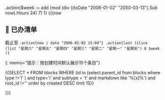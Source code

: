 .action{$week := add (mod (div ((toDate "2006-01-02" "2050-03-13").Sub now).Hours 24) 7) 1}
{{{row
## 🥋 已办清单
截止至 `.action{now | date "2006-01-02 15:04"} .action{last (slice (list "星期六" "星期五" "星期四" "星期三" "星期二" "星期一" "星期天") 0 $week )}`

{: memo="提示：按创建时间默认展示15个条目"}

{{SELECT * FROM blocks WHERE (id in (select parent_id from blocks where type !='l' ) and type='i' and subtype = 't' and markdown like '%[x]%') and root_id !='' order by created DESC limit 15}}


}}}